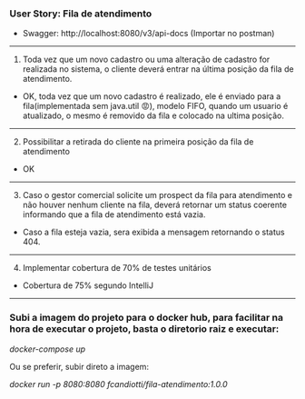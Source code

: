 ### User Story: Fila de atendimento
* Swagger: http://localhost:8080/v3/api-docs (Importar no postman)
---
1) Toda vez que um novo cadastro ou uma alteração de cadastro for realizada no
   sistema, o cliente deverá entrar na última posição da fila de atendimento. 
- OK, toda vez que um novo cadastro é realizado, ele é enviado para a fila(implementada sem java.util 😡), modelo FIFO, quando um usuario é atualizado, o mesmo é removido da fila e colocado na ultima posição.
---
2) Possibilitar a retirada do cliente na primeira posição da fila de atendimento
- OK
---
3) Caso o gestor comercial solicite um prospect da fila para atendimento e não houver nenhum cliente na fila, deverá retornar um status coerente informando que a fila de atendimento está vazia.
- Caso a fila esteja vazia, sera exibida a mensagem retornando o status 404.
---
4) Implementar cobertura de 70% de testes unitários
- Cobertura de 75% segundo IntelliJ
---
### Subi a imagem do projeto para o docker hub, para facilitar na hora de executar o projeto, basta o diretorio raiz e executar: 
*docker-compose up* 

Ou se preferir, subir direto a imagem:

*docker run -p 8080:8080  fcandiotti/fila-atendimento:1.0.0*

